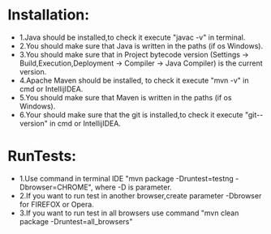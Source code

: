
# Installation: 
- 1.Java should be installed,to check it execute "javac -v" in terminal.
- 2.You should make sure that Java is written in the paths (if os Windows). 
- 3.You should make sure that in Project bytecode version (Settings -> Build,Execution,Deployment -> Compiler -> Java Compiler) is the current version. 
- 4.Apache Maven should be installed, to check it execute "mvn -v" in cmd or IntellijIDEA. 
- 5.You should make sure that Maven is written in the paths (if os Windows). 
- 6.Your should make sure that the git is installed,to check it execute "git--version" in cmd or IntellijIDEA.
# RunTests:
- 1.Use command  in terminal IDE "mvn package -Druntest=testng -Dbrowser=CHROME", where -D is parameter.
- 2.If you want to run test in another browser,create parameter -Dbrowser for FIREFOX or Opera.
- 3.If you want to run test in all browsers use command "mvn clean package -Druntest=all_browsers"